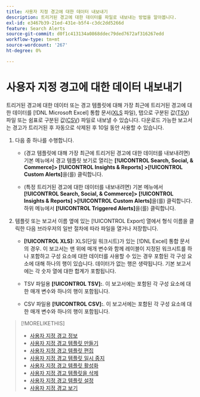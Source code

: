 ```yaml
---
title: 사용자 지정 경고에 대한 데이터 내보내기
description: 트리거된 경고에 대한 데이터를 파일로 내보내는 방법을 알아봅니다.
exl-id: e3467b39-21ed-431e-b5f4-c3dc2dd5266d
feature: Search Alerts
source-git-commit: d0f1c413134a0868ddec79ded7672af316267edd
workflow-type: tm+mt
source-wordcount: '267'
ht-degree: 0%

---
```


# 사용자 지정 경고에 대한 데이터 내보내기

트리거된 경고에 대한 데이터 또는 경고 템플릿에 대해 가장 최근에 트리거된 경고에 대한 데이터를 [!DNL Microsoft Excel] 통합 문서([XLS](/help/search-social-commerce/glossary.md#w-x) 파일), 탭으로 구분된 값([TSV](/help/search-social-commerce/glossary.md#s-t)) 파일 또는 쉼표로 구분된 값([CSV](/help/search-social-commerce/glossary.md#c-d)) 파일로 내보낼 수 있습니다. 다운로드 가능한 보고서는 경고가 트리거된 후 자동으로 삭제된 후 10일 동안 사용할 수 있습니다.

1. 다음 중 하나를 수행합니다.

   * (경고 템플릿에 대해 가장 최근에 트리거된 경고에 대한 데이터를 내보내려면) 기본 메뉴에서 경고 템플릿 보기로 열리는 **[!UICONTROL Search, Social, & Commerce]> [!UICONTROL Insights & Reports] >[!UICONTROL Custom Alerts]**&#x200B;을(를) 클릭합니다.

   * (특정 트리거된 경고에 대한 데이터를 내보내려면) 기본 메뉴에서 **[!UICONTROL Search, Social, & Commerce]> [!UICONTROL Insights & Reports] >[!UICONTROL Custom Alerts]**&#x200B;을(를) 클릭합니다. 하위 메뉴에서 **[!UICONTROL Triggered Alerts]**&#x200B;을(를) 클릭합니다.

1. 템플릿 또는 보고서 이름 옆에 있는 [!UICONTROL Export] 열에서 형식 이름을 클릭한 다음 브라우저의 일반 절차에 따라 파일을 열거나 저장합니다.

   * **[!UICONTROL XLS]:** XLS(단일 워크시트)가 있는 [!DNL Excel] 통합 문서의 경우. 이 보고서는 맨 위에 매개 변수와 함께 레이블이 지정된 워크시트를 하나 포함하고 구성 요소에 대한 데이터를 사용할 수 있는 경우 포함된 각 구성 요소에 대해 하나의 행이 있습니다. 데이터가 없는 행은 생략됩니다. 기본 보고서에는 각 숫자 열에 대한 합계가 포함됩니다.

   * TSV 파일용 **[!UICONTROL TSV]:**. 이 보고서에는 포함된 각 구성 요소에 대한 매개 변수와 하나의 행이 포함됩니다.

   * CSV 파일용 **[!UICONTROL CSV]:**. 이 보고서에는 포함된 각 구성 요소에 대한 매개 변수와 하나의 행이 포함됩니다.

>[!MORELIKETHIS]
>
>* [사용자 지정 경고 정보](alert-about.md)
>* [사용자 지정 경고 템플릿 만들기](alert-template-create.md)
>* [사용자 지정 경고 템플릿 편집](alert-template-edit.md)
>* [사용자 지정 경고 템플릿 일시 중지](alert-template-pause.md)
>* [사용자 지정 경고 템플릿 활성화](alert-template-activate.md)
>* [사용자 지정 경고 템플릿을 삭제](alert-template-delete.md)
>* [사용자 지정 경고 템플릿 설정](alert-template-settings.md)
>* [사용자 지정 경고 보기](alert-view.md)
